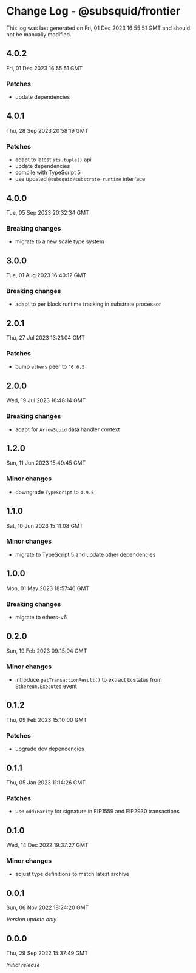 # Change Log - @subsquid/frontier

This log was last generated on Fri, 01 Dec 2023 16:55:51 GMT and should not be manually modified.

## 4.0.2
Fri, 01 Dec 2023 16:55:51 GMT

### Patches

- update dependencies

## 4.0.1
Thu, 28 Sep 2023 20:58:19 GMT

### Patches

- adapt to latest `sts.tuple()` api
- update dependencies
- compile with TypeScript 5
- use updated `@subsquid/substrate-runtime` interface

## 4.0.0
Tue, 05 Sep 2023 20:32:34 GMT

### Breaking changes

- migrate to a new scale type system

## 3.0.0
Tue, 01 Aug 2023 16:40:12 GMT

### Breaking changes

- adapt to per block runtime tracking in substrate processor

## 2.0.1
Thu, 27 Jul 2023 13:21:04 GMT

### Patches

- bump `ethers` peer to `^6.6.5`

## 2.0.0
Wed, 19 Jul 2023 16:48:14 GMT

### Breaking changes

- adapt for `ArrowSquid` data handler context

## 1.2.0
Sun, 11 Jun 2023 15:49:45 GMT

### Minor changes

- downgrade `TypeScript` to `4.9.5`

## 1.1.0
Sat, 10 Jun 2023 15:11:08 GMT

### Minor changes

- migrate to TypeScript 5 and update other dependencies

## 1.0.0
Mon, 01 May 2023 18:57:46 GMT

### Breaking changes

- migrate to ethers-v6

## 0.2.0
Sun, 19 Feb 2023 09:15:04 GMT

### Minor changes

- introduce `getTransactionResult()` to extract tx status from `Ethereum.Executed` event

## 0.1.2
Thu, 09 Feb 2023 15:10:00 GMT

### Patches

- upgrade dev dependencies

## 0.1.1
Thu, 05 Jan 2023 11:14:26 GMT

### Patches

- use `oddYParity` for signature in EIP1559 and EIP2930 transactions

## 0.1.0
Wed, 14 Dec 2022 19:37:27 GMT

### Minor changes

- adjust type definitions to match latest archive

## 0.0.1
Sun, 06 Nov 2022 18:24:20 GMT

_Version update only_

## 0.0.0
Thu, 29 Sep 2022 15:37:49 GMT

_Initial release_

